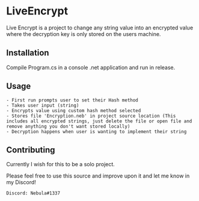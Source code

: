 # LiveEncrypt
Live Encrypt is a project to change any string value into an encrypted value where the decryption key is only stored on the users machine.

## Installation
Compile Program.cs in a console .net application and run in release.

## Usage
```
- First run prompts user to set their Hash method
- Takes user input (string)
- Encrypts value using custom hash method selected
- Stores file 'Encryption.neb' in project source location (This includes all encrypted strings, just delete the file or open file and remove anything you don't want stored locally)
- Decryption happens when user is wanting to implement their string
```

## Contributing
Currently I wish for this to be a solo project.

Please feel free to use this source and improve upon it and let me know in my Discord!

```
Discord: Nebula#1337
```